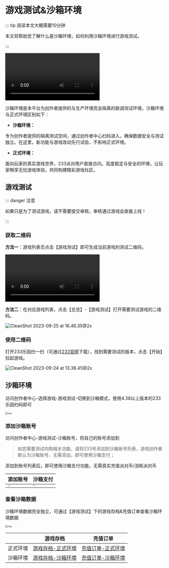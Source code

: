 # 游戏测试&沙箱环境

::: tip 阅读本文大概需要10分钟

本文将帮助您了解什么是沙箱环境，如何利用沙箱环境进行游戏测试。

:::

<video controls src="https://arkimg.ark.online/%E4%BA%A7%E5%93%81%E6%89%8B%E5%86%8C%E5%88%9B%E4%BD%9C%E8%80%85%E4%B8%AD%E5%BF%83sandbox0730.mp4"></video>

沙箱环境是本平台为创作者提供的与生产环境完全隔离的联调测试环境，沙箱环境与正式环境区别如下：

- **沙箱环境：**

专为创作者提供的隔离测试空间，通过创作者中心扫码进入，确保数据安全与测试独立。在这里，新功能与游戏改动先行试验，不影响正式环境。

- **正式环境：**

面向玩家的真实游戏世界，233派对用户直接访问。高度稳定与安全的环境，让玩家畅享无忧游戏体验，共同构建精彩游戏社区。

## 游戏测试

::: danger 注意

如果只是为了测试游戏，请不需要提交审核，审核通过游戏会直接上线！

:::

### 获取二维码

**方法一**：游戏列表页点击【游戏测试】即可生成当前游戏的测试二维码。

<video controls src="https://cdn.233xyx.com/online/CjoQe1e5aXR91695525099139.mp4"></video>

**方法二**：在对应游戏列表，点击【总览】-【游戏测试】打开需要测试游戏的二维码。

![CleanShot 2023-09-25 at 16.46.35@2x](https://arkimg.ark.online/CleanShot%202023-09-25%20at%2016.46.35@2x.webp)

### 使用二维码

打开233乐园扫一扫（可通过[233官网](https://www.233leyuan.com/)下载），找到需要测试的版本，点击【开始】拉起游戏。

![CleanShot 2023-09-24 at 13.38.45@2x](https://arkimg.ark.online/CleanShot%202023-09-24%20at%2013.38.45@2x.webp)

## 沙箱环境

访问创作者中心-选择游戏-游戏测试-切换到沙箱模式，使用4.38以上版本的233乐园扫码即可

<img src="https://arkimg.ark.online/1722304673502-4.gif" alt="img" style="zoom:50%;" />

### 添加沙箱账号

访问创作者中心-游戏测试-沙箱账号，将自己的账号添加到

> 如您需要测试内购相关功能，请将233号添加到沙箱账号列表，游戏创作者默认为沙箱账号，无需添加，即可使用沙箱支付；

添加到账号列表后，即可使用沙箱支付功能，无需真实充值派对币/消耗派对币

| 添加账号                                                 | 沙箱支付                                        |
| --------------------------------------------------------- | ---------------------------------------------------- |
| <img src="https://arkimg.ark.online/1722304673501-1.webp" alt="img" style="zoom: 16%;" />        | <img src="https://arkimg.ark.online/1722304673501-2.webp" alt="img" style="zoom:18%;" /> |

### 查看沙箱数据

沙箱环境数据完全独立，可通过【游戏测试】下的游戏存档&充值订单查看沙箱环境数据

<img src="https://cdn.233xyx.com/athena/online/5918b5c69a7141b19d28988689e1b2f9_323454571.webp" alt="img" style="zoom:50%;" />


|          | 游戏存档                                                  | 充值订单                                             |
| -------- | --------------------------------------------------------- | ---------------------------------------------------- |
| 正式环境 | [游戏存档-正式环境](https://portal.ark.online/#/admin/players-archive)         | [充值订单-正式环境](https://portal.ark.online/#/admin/game-order-list)    |
| 沙箱环境 | [游戏存档-沙箱环境](https://portal.ark.online/#/admin/sandbox-players-archive) | [充值订单-沙箱环境](https://portal.ark.online/#/admin/sandbox-order-list) |
